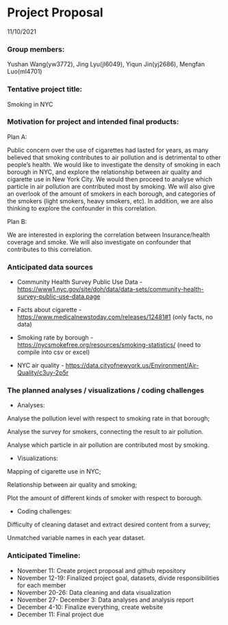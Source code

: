Project Proposal
================
11/10/2021

### Group members:

Yushan Wang(yw3772), Jing Lyu(jl6049), Yiqun Jin(yj2686), Mengfan
Luo(ml4701)

### Tentative project title:

Smoking in NYC

### Motivation for project and intended final products:

Plan A:

Public concern over the use of cigarettes had lasted for years, as many
believed that smoking contributes to air pollution and is detrimental to
other people’s health. We would like to investigate the density of
smoking in each borough in NYC, and explore the relationship between air
quality and cigarette use in New York City. We would then proceed to
analyse which particle in air pollution are contributed most by smoking.
We will also give an overlook of the amount of smokers in each borough,
and categories of the smokers (light smokers, heavy smokers, etc). In
addition, we are also thinking to explore the confounder in this
correlation.

Plan B:

We are interested in exploring the correlation between Insurance/health
coverage and smoke. We will also investigate on confounder that
contributes to this correlation.

### Anticipated data sources

-   Community Health Survey Public Use Data -
    <https://www1.nyc.gov/site/doh/data/data-sets/community-health-survey-public-use-data.page>

-   Facts about cigarette -
    <https://www.medicalnewstoday.com/releases/12481#1> (only facts, no
    data)

-   Smoking rate by borough -
    <https://nycsmokefree.org/resources/smoking-statistics/> (need to
    compile into csv or excel)

-   NYC air quality -
    <https://data.cityofnewyork.us/Environment/Air-Quality/c3uy-2p5r>

### The planned analyses / visualizations / coding challenges

-   Analyses:

Analyse the pollution level with respect to smoking rate in that
borough;

Analyse the survey for smokers, connecting the result to air pollution.

Analyse which particle in air pollution are contributed most by smoking.

-   Visualizations:

Mapping of cigarette use in NYC;

Relationship between air quality and smoking;

Plot the amount of different kinds of smoker with respect to borough.

-   Coding challenges:

Difficulty of cleaning dataset and extract desired content from a
survey;

Unmatched variable names in each year dataset.

### Anticipated Timeline:

-   November 11: Create project proposal and github repository
-   November 12-19: Finalized project goal, datasets, divide
    responsibilities for each member
-   November 20-26: Data cleaning and data visualization
-   November 27- December 3: Data analyses and analysis report
-   December 4-10: Finalize everything, create website
-   December 11: Final project due
